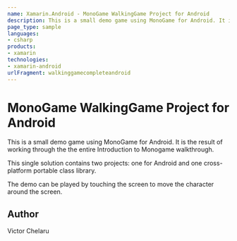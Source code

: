 ```yaml
---
name: Xamarin.Android - MonoGame WalkingGame Project for Android
description: This is a small demo game using MonoGame for Android. It is the result of working through the the entire Introduction to Monogame walkthrough. This...
page_type: sample
languages:
- csharp
products:
- xamarin
technologies:
- xamarin-android
urlFragment: walkinggamecompleteandroid
---
```

# MonoGame WalkingGame Project for Android

This is a small demo game using MonoGame for Android.  It is the result of working through the the entire Introduction to Monogame walkthrough.

This single solution contains two projects:  one for Android and one cross-platform portable class library.

The demo can be played by touching the screen to move the character around the screen.

## Author

Victor Chelaru
